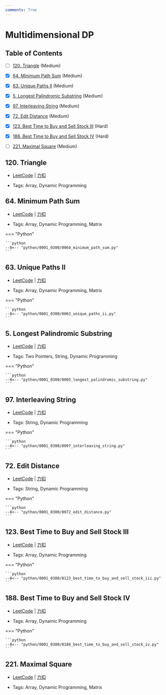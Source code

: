 ```yaml
---
comments: True
---
```


# Multidimensional DP

## Table of Contents

- [ ] [120. Triangle](#120-triangle) (Medium)
- [x] [64. Minimum Path Sum](#64-minimum-path-sum) (Medium)
- [x] [63. Unique Paths II](#63-unique-paths-ii) (Medium)
- [x] [5. Longest Palindromic Substring](#5-longest-palindromic-substring) (Medium)
- [x] [97. Interleaving String](#97-interleaving-string) (Medium)
- [x] [72. Edit Distance](#72-edit-distance) (Medium)
- [x] [123. Best Time to Buy and Sell Stock III](#123-best-time-to-buy-and-sell-stock-iii) (Hard)
- [x] [188. Best Time to Buy and Sell Stock IV](#188-best-time-to-buy-and-sell-stock-iv) (Hard)
- [ ] [221. Maximal Square](#221-maximal-square) (Medium)


## 120. Triangle

-    [LeetCode](https://leetcode.com/problems/triangle/) | [力扣](https://leetcode.cn/problems/triangle/)

-   Tags: Array, Dynamic Programming



## 64. Minimum Path Sum

-    [LeetCode](https://leetcode.com/problems/minimum-path-sum/) | [力扣](https://leetcode.cn/problems/minimum-path-sum/)

-   Tags: Array, Dynamic Programming, Matrix

=== "Python"

    ```python
    --8<-- "python/0001_0300/0064_minimum_path_sum.py"
    ```



## 63. Unique Paths II

-    [LeetCode](https://leetcode.com/problems/unique-paths-ii/) | [力扣](https://leetcode.cn/problems/unique-paths-ii/)

-   Tags: Array, Dynamic Programming, Matrix

=== "Python"

    ```python
    --8<-- "python/0001_0300/0063_unique_paths_ii.py"
    ```



## 5. Longest Palindromic Substring

-    [LeetCode](https://leetcode.com/problems/longest-palindromic-substring/) | [力扣](https://leetcode.cn/problems/longest-palindromic-substring/)

-   Tags: Two Pointers, String, Dynamic Programming

=== "Python"

    ```python
    --8<-- "python/0001_0300/0005_longest_palindromic_substring.py"
    ```



## 97. Interleaving String

-    [LeetCode](https://leetcode.com/problems/interleaving-string/) | [力扣](https://leetcode.cn/problems/interleaving-string/)

-   Tags: String, Dynamic Programming

=== "Python"

    ```python
    --8<-- "python/0001_0300/0097_interleaving_string.py"
    ```



## 72. Edit Distance

-    [LeetCode](https://leetcode.com/problems/edit-distance/) | [力扣](https://leetcode.cn/problems/edit-distance/)

-   Tags: String, Dynamic Programming

=== "Python"

    ```python
    --8<-- "python/0001_0300/0072_edit_distance.py"
    ```



## 123. Best Time to Buy and Sell Stock III

-    [LeetCode](https://leetcode.com/problems/best-time-to-buy-and-sell-stock-iii/) | [力扣](https://leetcode.cn/problems/best-time-to-buy-and-sell-stock-iii/)

-   Tags: Array, Dynamic Programming

=== "Python"

    ```python
    --8<-- "python/0001_0300/0123_best_time_to_buy_and_sell_stock_iii.py"
    ```



## 188. Best Time to Buy and Sell Stock IV

-    [LeetCode](https://leetcode.com/problems/best-time-to-buy-and-sell-stock-iv/) | [力扣](https://leetcode.cn/problems/best-time-to-buy-and-sell-stock-iv/)

-   Tags: Array, Dynamic Programming

=== "Python"

    ```python
    --8<-- "python/0001_0300/0188_best_time_to_buy_and_sell_stock_iv.py"
    ```



## 221. Maximal Square

-    [LeetCode](https://leetcode.com/problems/maximal-square/) | [力扣](https://leetcode.cn/problems/maximal-square/)

-   Tags: Array, Dynamic Programming, Matrix
